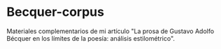 # Becquer-corpus

Materiales complementarios de mi artículo "La prosa de Gustavo Adolfo Bécquer en los límites de la poesía: análisis estilométrico".
